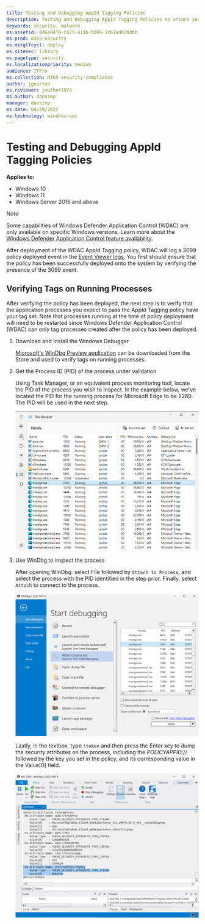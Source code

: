 ```yaml
---
title: Testing and Debugging AppId Tagging Policies
description: Testing and Debugging AppId Tagging Policies to ensure your policies are deployed successfully.
keywords: security, malware
ms.assetid: 8d6e0474-c475-411b-b095-1c61adb2bdbb
ms.prod: m365-security
ms.mktglfcycl: deploy
ms.sitesec: library
ms.pagetype: security
ms.localizationpriority: medium
audience: ITPro
ms.collection: M365-security-compliance
author: jgeurten
ms.reviewer: jsuther1974
ms.author: dansimp
manager: dansimp
ms.date: 04/29/2022
ms.technology: windows-sec
---
```


# Testing and Debugging AppId Tagging Policies

**Applies to:**

- Windows 10
- Windows 11
- Windows Server 2016 and above

> [!NOTE]
> Some capabilities of Windows Defender Application Control (WDAC) are only available on specific Windows versions. Learn more about the [Windows Defender Application Control feature availability](../feature-availability.md).

After deployment of the WDAC AppId Tagging policy, WDAC will log a 3099 policy deployed event in the [Event Viewer logs](../event-id-explanations.md). You first should ensure that the policy has been successfully deployed onto the system by verifying the presence of the 3099 event. 

## Verifying Tags on Running Processes

After verifying the policy has been deployed, the next step is to verify that the application processes you expect to pass the AppId Tagging policy have your tag set. Note that processes running at the time of policy deployment will need to be restarted since Windows Defender Application Control (WDAC) can only tag processes created after the policy has been deployed. 

1. Download and Install the Windows Debugger 

	[Microsoft's WinDbg Preview application](https://www.microsoft.com/store/productId/9PGJGD53TN86) can be downloaded from the Store and used to verify tags on running processes. 

2. Get the Process ID (PID) of the process under validation

	Using Task Manager, or an equivalent process monitoring tool, locate the PID of the process you wish to inspect. In the example below, we've located the PID for the running process for Microsoft Edge to be 2260. The PID will be used in the next step. 

	![Using Task Manager to locate the process ID - PID.](../images/appid-pid-task-mgr.png)

3. Use WinDbg to inspect the process

	After opening WinDbg. select File followed by `Attach to Process`, and select the process with the PID identified in the step prior. Finally, select `Attach` to connect to the process. 

	![Attach to the process using WinDbg.](../images/appid-pid-windbg.png)

	Lastly, in the textbox, type `!token` and then press the Enter key to dump the security attributes on the process, including the _POLICYAPPID://_ followed by the key you set in the policy, and its corresponding value in the Value[0] field.

	![Dump the security attributes on the process using WinDbg.](../images/appid-pid-windbg-token.png)